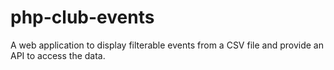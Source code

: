 # php-club-events
A web application to display filterable events from a CSV file and provide an API to access the data.
